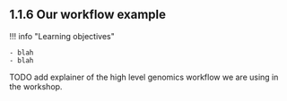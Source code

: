 ## 1.1.6 Our workflow example

!!! info "Learning objectives"

    - blah 
    - blah 
    
TODO add explainer of the high level genomics workflow we are using in the workshop. 